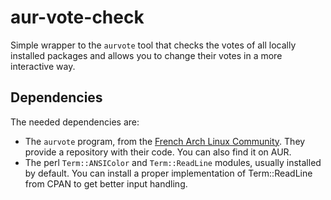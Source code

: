 aur-vote-check
==============

Simple wrapper to the `aurvote` tool that checks the votes of all locally 
installed packages and allows you to change their votes in a more 
interactive way.

Dependencies
------------

The needed dependencies are:

* The `aurvote` program, from the [French Arch Linux Community][1]. They 
provide a repository with their code. You can also find it on AUR.
* The perl `Term::ANSIColor` and `Term::ReadLine` modules, usually installed
by default. You can install a proper implementation of Term::ReadLine from 
CPAN to get better input handling.

[1]: http://archlinux.fr "The French Arch Linux Community"
